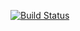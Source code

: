 [![Build Status](http://must-be.org/jenkins/job/consulo-twig/badge/icon)](http://must-be.org/jenkins/job/consulo-twig/)
